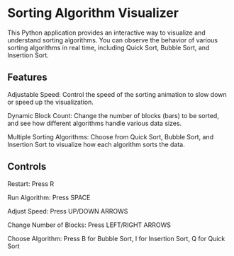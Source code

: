# Sorting Algorithm Visualizer
This Python application provides an interactive way to visualize and understand sorting algorithms. You can observe the behavior of various sorting algorithms in real time, including Quick Sort, Bubble Sort, and Insertion Sort.

## Features
Adjustable Speed: Control the speed of the sorting animation to slow down or speed up the visualization.

Dynamic Block Count: Change the number of blocks (bars) to be sorted, and see how different algorithms handle various data sizes.

Multiple Sorting Algorithms: Choose from Quick Sort, Bubble Sort, and Insertion Sort to visualize how each algorithm sorts the data.

## Controls
Restart: Press R

Run Algorithm: Press SPACE

Adjust Speed: Press UP/DOWN ARROWS

Change Number of Blocks: Press LEFT/RIGHT ARROWS

Choose Algorithm: Press B for Bubble Sort, I for Insertion Sort, Q for Quick Sort

